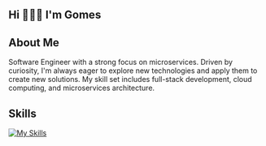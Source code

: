 <h2 align="left">Hi 🧑🏻‍💻 I'm Gomes</h2>
<h2>About Me</h2>
           
<p>
  Software Engineer with a strong focus on microservices. Driven by curiosity, I'm always eager to explore new technologies and apply them to create new solutions. My skill set includes full-stack development, cloud computing, and microservices architecture.
</p>


<h2>Skills</h2>

[![My Skills](https://skillicons.dev/icons?i=nextjs,react,tailwind,nestjs,typescript,python,aws,gcp,azure,docker,kubernetes,linux,postgres,mongodb,redis,kafka,figma,githubactions,postman&perline=6)](https://skillicons.dev)
